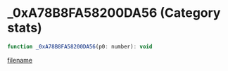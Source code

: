 # _0xA78B8FA58200DA56 (Category stats)

```js
function _0xA78B8FA58200DA56(p0: number): void
```

[filename](_0xA78B8FA58200DA56_m.md ':include')